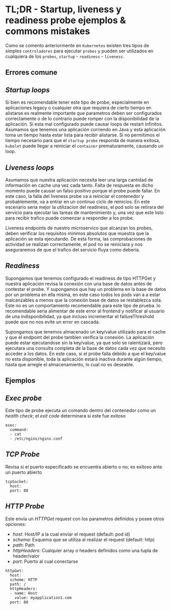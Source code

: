 # TL;DR - Startup, liveness y readiness probe ejemplos & commons mistakes

Como se comento anteriormente en `Kubernetes` existen tres tipos de simples `controladores` para ejecutar `probes` y pueden ser utilizados en cualquiera de los `probes`, `startup` - `readiness` - `liveness`.

## Errores comune
## *Startup loops*
Si bien es recomendable tener este tipo de probe, especialmente en aplicaciones legacy o cualquier otra que requiera de cierto tiempo en alistarse es realmente importante que parametros deben ser configurados correctamente o de lo contrario puede romper con la disponibilidad de la aplicación. Si esta mal configurado puede causar loops de restart infinitos. Asumamos que tenemos una aplicación corriendo en Java y esta aplicación toma un tiempo hasta estar lista para recibir alistarse. Si no permitimos el tiempo necesario para que el `startup probe` responda de manera exitosa, `kubelet` puede llegar a reiniciar el `container` prematuramente, causando un loop.

## *Liveness loops*
Asumamos que nuestra aplicación necesita leer una larga cantidad de información en cache una vez cada tanto. Falta de respuesta en dicho momento puede causar un falso positivo porque el probe puede fallar. En este caso, la falla del liveness probe va a reiniciar el contenedor y probablemente, va a entrar en un continuo ciclo de reinicios. En este escenario seria mejor la utilizacion del readiness, el pod solo se retirara del servicio para ejecutar las tareas de mantenimiento y, una vez que este listo para recibir trafico puede comenzar a responder a los probe.

Liveness endpoints de nuestro microservico que alcanzan los probes, deben verificar los requisitos minimos absolutos que muestra que la aplicación se esta ejecutando. De esta forma, las comprobaciones de actividad se realizan correctamente, el pod no se reiniciara y nos aseguraremos de que el trafico del servicio fluya como debería.

## *Readiness*
Supongamos que tenemos configurado el readiness de tipo HTTPGet y nuestra aplicación revisa la conexión con una base de datos antes de contestar el probe. Y supongamos que hay un problema en la base de datos por un problema en ella misma, en este caso todos los pods van a a estar inalcanzables a menos que la conexión base de datos se restablezca sola. Este no es un comportamiento recomendable para este tipo de prueba. lo recomendable seria alimentar de este error al frontend y notificar al usuario de una indisponibilidad, ya que incluso incrementar el failureThreshold puede que no nos evite un error en cascada.

Supongamos que tenemos almacenado un key/value utilizado para el cache y que el endpoint del probe tambien verifica la conexión. La aplicación puede estar ejecutandose sin la key/value, ya que solo se ralentizará, pero ejecutara una consulta completa de la base de datos cada vez que necesito acceder a los datos. En este caso, si el probe falla debido a que el key/value no esta disponible, toda la aplicación estará inactiva durante algún tiempo, hasta que arregle el almacenamiento, lo cual no es deseable.

## Ejemplos
## *Exec probe*
Este tipo de probe ejecuta un comando dentro del contenedor como un *health check*; el *exit code* determinara si este fue exitoso
```
exec:
  command:
  - cat
  - /etc/nginx/nginx.conf
```

## *TCP Probe* 
Revisa si el puerto especificado se encuentra abierto o no; es exitoso ante un puerto abierto 
```
tcpSocket:
  host:
  port: 80
```

## *HTTP Probe*
Este envia un *HTTPGet* request con los parametros definidos  y posee otros opciones:
+ *host*: Host/IP a la cual enviar el request (default: pod id)
+ *schema*: Esquema que se utiliza al realizar el request (default: http)
+ *path*: Path
+ *httpHeaders*: Cualquier array o headers definidos como una tupla de header/valor
+ *port*: Puerto al cual conectarse

```
httpGet:
  host:
  scheme: HTTP
  path: /
  httpHeaders:
  - name: Host
    value: myapplication1.com
  port: 80
```